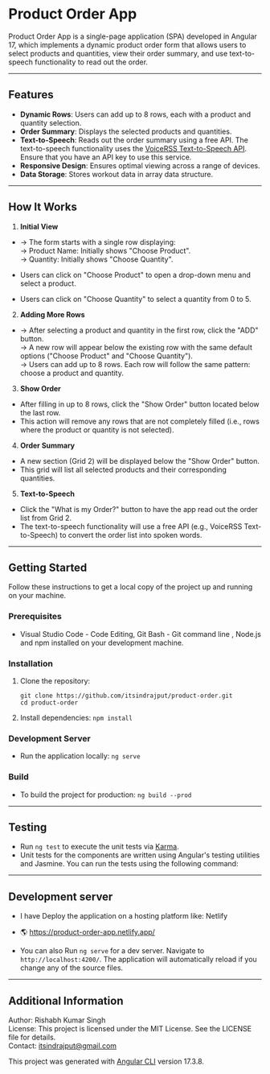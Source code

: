 # Product Order App

Product Order App is a single-page application (SPA) developed in Angular 17, which implements a dynamic product order form that allows users to select products and quantities, view their order summary, and use text-to-speech functionality to read out the order.

---

## Features

- **Dynamic Rows**: Users can add up to 8 rows, each with a product and quantity selection.
- **Order Summary**: Displays the selected products and quantities.
- **Text-to-Speech**: Reads out the order summary using a free API. The text-to-speech functionality uses the [VoiceRSS Text-to-Speech API](https://rapidapi.com/voicerss/api/text-to-speech-1/). Ensure that you have an API key to use this service.
- **Responsive Design**: Ensures optimal viewing across a range of devices.
- **Data Storage**: Stores workout data in array data structure.

---

## How It Works

1. **Initial View** <br />

- -> The form starts with a single row displaying:<br />
  -> Product Name: Initially shows "Choose Product".<br />
  -> Quantity: Initially shows "Choose Quantity".

- Users can click on "Choose Product" to open a drop-down menu and select a product.
- Users can click on "Choose Quantity" to select a quantity from 0 to 5.

2. **Adding More Rows**<br />

- -> After selecting a product and quantity in the first row, click the "ADD" button.<br />
  -> A new row will appear below the existing row with the same default options ("Choose Product" and "Choose Quantity").<br />
  -> Users can add up to 8 rows. Each row will follow the same pattern: choose a product and quantity.

3. **Show Order**

- After filling in up to 8 rows, click the "Show Order" button located below the last row.
- This action will remove any rows that are not completely filled (i.e., rows where the product or quantity is not selected).

4. **Order Summary**

- A new section (Grid 2) will be displayed below the "Show Order" button.
- This grid will list all selected products and their corresponding quantities.

5. **Text-to-Speech**

- Click the "What is my Order?" button to have the app read out the order list from Grid 2.
- The text-to-speech functionality will use a free API (e.g., VoiceRSS Text-to-Speech) to convert the order list into spoken words.

---

## Getting Started

Follow these instructions to get a local copy of the project up and running on your machine.

### Prerequisites

- Visual Studio Code - Code Editing, Git Bash - Git command line , Node.js and npm installed on your development machine.

### Installation

1. Clone the repository:

   ```
   git clone https://github.com/itsindrajput/product-order.git
   cd product-order
   ```

2. Install dependencies:
   `npm install`

### Development Server

- Run the application locally:
  `ng serve`

### Build

- To build the project for production:
  `ng build --prod
`

---

## Testing

- Run `ng test` to execute the unit tests via [Karma](https://karma-runner.github.io).
- Unit tests for the components are written using Angular's testing utilities and Jasmine. You can run the tests using the following command:

---

## Development server

- I have Deploy the application on a hosting platform like: Netlify
- 🌎 https://product-order-app.netlify.app/

- You can also Run `ng serve` for a dev server. Navigate to `http://localhost:4200/`. The application will automatically reload if you change any of the source files.

---

## Additional Information

Author: Rishabh Kumar Singh <br />
License: This project is licensed under the MIT License. See the LICENSE file for details.<br />
Contact: itsindrajput@gmail.com

This project was generated with [Angular CLI](https://github.com/angular/angular-cli) version 17.3.8.
